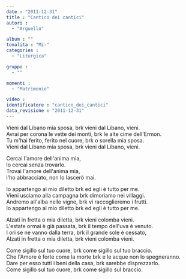 ```yaml
---
date : "2011-12-31"
title : "Cantico dei cantici"
autori : 
  - "Arguello"

album : ""
tonalita : "Mi-"
categories : 
  - "Liturgica"

gruppo : 
  - ""

momenti : 
  - "Matrimonio"

video : 
identificatore : "cantico_dei_cantici"
data_revisione : "2011-12-31"
---
```

  
  
  
Vieni dal Libano mia sposa, brk vieni dal Libano, vieni.  
Avrai per corona le vette dei monti, brk le alte cime dell'Ermon.  
Tu m'hai ferito, ferito nel cuore, brk o sorella mia sposa.  
Vieni dal Libano mia sposa, brk vieni dal Libano, vieni.  
  
  
  
Cercai l'amore dell'anima mia,   
lo cercai senza trovarlo.  
Trovai l'amore dell'anima mia,  
l'ho abbracciato, non lo lascerò mai.  
  
  
  
  
Io appartengo al mio diletto brk ed egli è tutto per me.  
Vieni usciamo alla campagna brk dimoriamo nei villaggi.  
Andremo all'alba nelle vigne, brk vi raccoglieremo i frutti.  
Io appartengo al mio diletto brk ed egli è tutto per me.  
  
  
  
  
Alzati in fretta o mia diletta, brk vieni colomba vieni.  
L'estate ormai è già passata, brk il tempo dell'uva è venuto.  
I ori se ne vanno dalla terra, brk il grande sole è cessato,  
Alzati in fretta o mia diletta, brk vieni colomba vieni.  
  
  
  
  
Come sigillo sul tuo cuore, brk come sigillo sul tuo braccio.  
Che l'Amore è forte come la morte brk e le acque non lo spegneranno.  
Dare per esso tutti i beni della casa, brk sarebbe disprezzarlo.  
Come sigillo sul tuo cuore, brk come sigillo sul braccio.  
  
  
  
